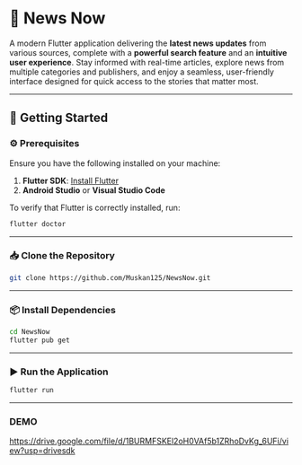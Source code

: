 # 📰 **News Now**

A modern Flutter application delivering the **latest news updates** from various sources, complete with a **powerful search feature** and an **intuitive user experience**. Stay informed with real-time articles, explore news from multiple categories and publishers, and enjoy a seamless, user-friendly interface designed for quick access to the stories that matter most.

---

## 🚀 **Getting Started**

### ⚙️ **Prerequisites**

Ensure you have the following installed on your machine:

1. **Flutter SDK**: [Install Flutter](https://flutter.dev/docs/get-started/install)  
2. **Android Studio** or **Visual Studio Code**

To verify that Flutter is correctly installed, run:

```bash
flutter doctor
```
---
### 📥 Clone the Repository
```bash
git clone https://github.com/Muskan125/NewsNow.git
```
---

### 📦 Install Dependencies
```bash
cd NewsNow
flutter pub get
```
---
### ▶️ Run the Application
```bash
flutter run
```
---

### DEMO
https://drive.google.com/file/d/1BURMFSKEl2oH0VAf5b1ZRhoDvKg_6UFi/view?usp=drivesdk
